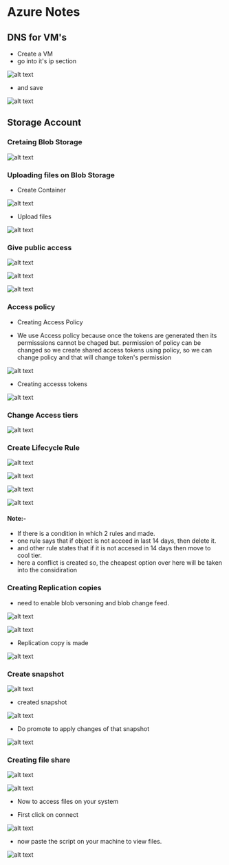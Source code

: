 # Azure Notes

## DNS for VM's

-   Create a VM
-   go into it's ip section

![alt text](image-16.png)

-   and save

![alt text](image-17.png)

## Storage Account

### Cretaing Blob Storage

![alt text](image-18.png)

### Uploading files on Blob Storage

-   Create Container

![alt text](image-19.png)

-   Upload files

![alt text](image-20.png)

### Give public access

![alt text](image-21.png)

![alt text](image-22.png)

![alt text](image-23.png)

### Access policy

-   Creating Access Policy

-   We use Access policy because once the tokens are generated then its permisssions cannot be chaged but. permission of policy can be changed so we create shared access tokens using policy, so we can change policy and that will change token's permission

![alt text](image-24.png)

-   Creating accesss tokens

![alt text](image-25.png)

### Change Access tiers

![alt text](image-26.png)

### Create Lifecycle Rule


![alt text](image-28.png)

![alt text](image-27.png)

![alt text](image-29.png)

![alt text](image-30.png)

#### Note:-

-   If there is a condition in which 2 rules and made. 
-   one rule says that if object is not acceed in last 14 days, then delete it.
-   and other rule states that if it is not accesed in 14 days then move to cool tier.
-   here a conflict is created so, the cheapest option over here will be taken into the considiration


### Creating Replication copies

-   need to enable blob versoning and blob change feed.

![alt text](image-31.png)

![alt text](image-32.png)

-   Replication copy is made

![alt text](image-33.png)


### Create snapshot

![alt text](image-34.png)

-   created snapshot

![alt text](image-35.png)

-   Do promote to apply changes of that snapshot

![alt text](image-36.png)

### Creating file share

![alt text](image-37.png)

![alt text](image-38.png)

-   Now to access files on your system

-   First click on connect 

![alt text](image-39.png)

-   now paste the script on your machine to view files.

![alt text](image-40.png)